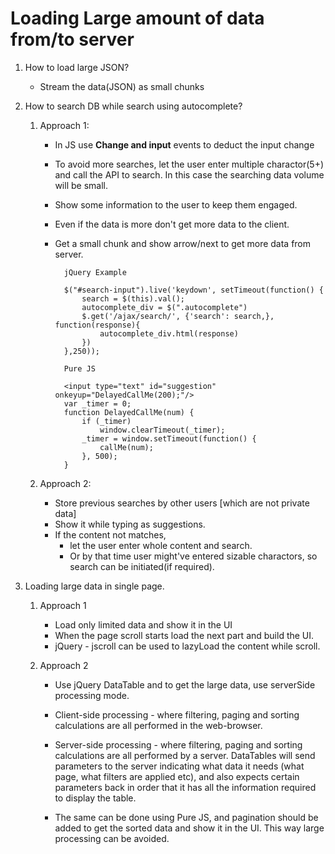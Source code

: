 # Loading Large amount of data from/to server

1. How to load large JSON?
    - Stream the data(JSON) as small chunks


2. How to search DB while search using autocomplete?

    1. Approach 1:

        - In JS use **Change and input** events to deduct the input change
        - To avoid more searches, let the user enter multiple charactor(5+) and call the API to search. In this case the searching data volume will be small.
        - Show some information to the user to keep them engaged.
        - Even if the data is more don't get more data to the client.
        - Get a small chunk and show arrow/next to get more data from server.

                jQuery Example

                $("#search-input").live('keydown', setTimeout(function() {
                    search = $(this).val();
                    autocomplete_div = $(".autocomplete")
                    $.get('/ajax/search/', {'search': search,}, function(response){
                        autocomplete_div.html(response)
                    })
                },250));

                Pure JS

                <input type="text" id="suggestion" onkeyup="DelayedCallMe(200);"/>
                var _timer = 0;
                function DelayedCallMe(num) {
                    if (_timer)
                        window.clearTimeout(_timer);
                    _timer = window.setTimeout(function() {
                        callMe(num);
                    }, 500);
                }



    2. Approach 2:

        - Store previous searches by other users [which are not private data]
        - Show it while typing as suggestions.
        - If the content not matches, 
            - let the user enter whole content and search.
            - Or by that time user might've entered sizable charactors, so search can be initiated(if required).

3. Loading large data in single page.

    1. Approach 1

        - Load only limited data and show it in the UI
        - When the page scroll starts load the next part and build the UI.
        - jQuery - jscroll can be used to lazyLoad the content while scroll.

    2. Approach 2

        - Use jQuery DataTable and to get the large data, use serverSide processing mode.
        - Client-side processing - where filtering, paging and sorting calculations are all performed in the web-browser.

        - Server-side processing - where filtering, paging and sorting calculations are all performed by a server. DataTables will send parameters to the server indicating what data it needs (what page, what filters are applied etc), and also expects certain parameters back in order that it has all the information required to display the table.

        - The same can be done using Pure JS, and pagination should be added to get the sorted data and show it in the UI. This way large processing can be avoided. 
